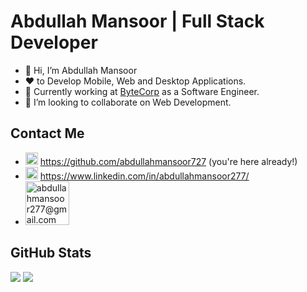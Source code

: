 # Abdullah Mansoor | Full Stack Developer
 
- 👋 Hi, I’m Abdullah Mansoor
- :heart: to Develop Mobile, Web and Desktop Applications. 
- 🌱 Currently working at [ByteCorp](https://bytecorp.io "ByteCorp") as a Software Engineer.
- 💞️ I’m looking to collaborate on Web Development.

 ## Contact Me
 
* <img src="https://user-images.githubusercontent.com/31242849/222058828-6c0f2b74-a9b3-4bbb-a4a6-784bb527dad1.png" alt="" width="20" height="20"> https://github.com/abdullahmansoor727 (you're here already!)
* <img src="https://user-images.githubusercontent.com/31242849/222059005-b20c9c43-b57c-49c0-b512-81bc03cc886c.png" alt="" width="20" height="20"> https://www.linkedin.com/in/abdullahmansoor277/
* <a href="mailto:abdullahmansoor277@gmail.com" target="_blank" title="abdullahmansoor277@gmail.com"><img src="https://ssl.gstatic.com/ui/v1/icons/mail/rfr/logo_gmail_lockup_default_1x_r2.png" alt="abdullahmansoor277@gmail.com" width="70" /></a>  

 ## GitHub Stats

![](https://github-readme-stats.vercel.app/api?username=abdullahmansoor727&show_icons=true&theme=radical) ![](https://github-readme-stats.vercel.app/api/top-langs/?username=abdullahmansoor727&layout=compact)

<img src="https://komarev.com/ghpvc/?username=your-github-username&style=flat-square&color=blue" alt=""/>
